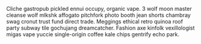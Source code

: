Cliche gastropub pickled ennui occupy, organic vape. 3 wolf moon master cleanse wolf mlkshk affogato pitchfork photo booth jean shorts chambray swag cronut trust fund direct trade. Meggings ethical retro quinoa roof party subway tile gochujang dreamcatcher. Fashion axe kinfolk vexillologist migas vape yuccie single-origin coffee kale chips gentrify echo park.